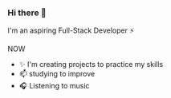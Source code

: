 ### Hi there 👋

I'm an aspiring Full-Stack Developer ⚡

NOW

- ✨ I'm creating projects to practice my skills
- 📫 studying to improve
- 🎧 Listening to music

<!--
**Ch3CoX/ch3CoX** is a ✨ _special_ ✨ repository because its `README.md` (this file) appears on your GitHub profile.

Here are some ideas to get you started:

- 🔭 I’m currently working on ...
- 🌱 I’m currently learning ...
- 👯 I’m looking to collaborate on ...
- 🤔 I’m looking for help with ...
- 💬 Ask me about ...
- 📫 How to reach me: ...
- 😄 Pronouns: ...
- ⚡ Fun fact: ...
 -->

